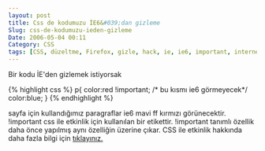 ```yaml
---
layout: post
title: Css de kodumuzu İE6&#039;dan gizleme
Slug: css-de-kodumuzu-ieden-gizleme
Date: 2006-05-04 00:11
Category: CSS
tags: [CSS, düzeltme, Firefox, gizle, hack, ie, ie6, important, internet explorer]
---
```


Bir kodu İE'den gizlemek istiyorsak

{% highlight css %}
p{
  color:red !important; /* bu kısmı ie6 görmeyecek*/
  color:blue;
}
{% endhighlight %}

sayfa için kullandığımız paragraflar ie6 mavi ff kırmızı görünecektir. !important css ile etkinlik için kullanılan bir etikettir.
!important tanımlı özellik daha önce yapılmış aynı özelliğin üzerine çıkar. CSS ile etkinlik hakkında daha fazla bilgi için [tıklayınız.][]

  [tıklayınız.]: http://www.fatihhayrioglu.com/cssde-tanimlamalar-ve-etkinliklerispecificity
